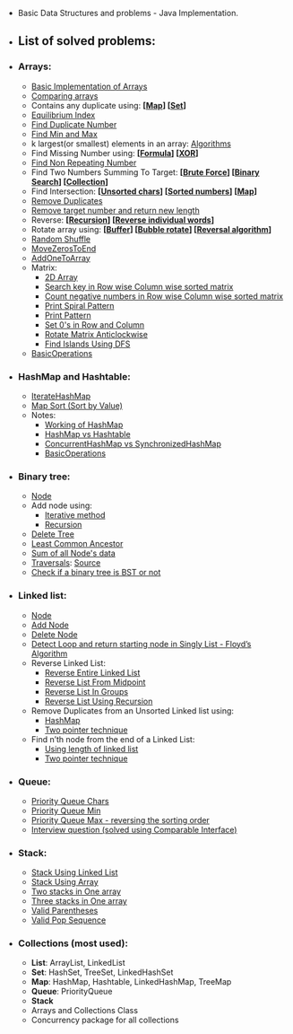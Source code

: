 * Basic Data Structures and problems - Java Implementation. 
* ## List of solved problems:
 
 * ### Arrays:
    * [Basic Implementation of Arrays](https://github.com/pratham87/DataStructures/blob/master/src/main/java/arrays/Basic.java)
    * [Comparing arrays](https://github.com/pratham87/DataStructures/blob/master/src/main/java/arrays/Compare.java)
    * Contains any duplicate using: **[[Map](https://github.com/pratham87/Data-Structures-and-Java-Collections/blob/master/src/main/java/arrays/ContainsAnyDuplicateUsingMap.java)] [[Set](https://github.com/pratham87/Data-Structures-and-Java-Collections/blob/master/src/main/java/arrays/ContainsAnyDuplicateUsingSet.java)]**
    * [Equilibrium Index](https://github.com/pratham87/DataStructures/blob/master/src/main/java/arrays/EquilibriumIndex.java)
    * [Find Duplicate Number](https://github.com/pratham87/DataStructures/blob/master/src/main/java/arrays/FindDuplicateNumber.java)
    * [Find Min and Max](https://github.com/pratham87/Data-Structures-and-Java-Collections/blob/master/src/main/java/arrays/MaxAndMin.java)
    * k largest(or smallest) elements in an array: [Algorithms](http://www.geeksforgeeks.org/k-largestor-smallest-elements-in-an-array/)
    * Find Missing Number using: **[[Formula](https://github.com/pratham87/DataStructures/blob/master/src/main/java/arrays/FindMissingNumber.java)] [[XOR](https://github.com/pratham87/DataStructures/blob/master/src/main/java/arrays/FindMissingNumberUsingXOR.java)]**
    * [Find Non Repeating Number](https://github.com/pratham87/DataStructures/blob/master/src/main/java/arrays/FindNonRepeatingNumber.java)
    * Find Two Numbers Summing To Target: **[[Brute Force](https://github.com/pratham87/DataStructures/blob/master/src/main/java/arrays/FindTwoNumbersSummingToTarget.java#L20)] [[Binary Search](https://github.com/pratham87/DataStructures/blob/master/src/main/java/arrays/FindTwoNumbersSummingToTarget.java#L39)] [[Collection](https://github.com/pratham87/DataStructures/blob/master/src/main/java/arrays/FindTwoNumbersSummingToTarget.java#L62)]**
    * Find Intersection: **[[Unsorted chars](https://github.com/pratham87/DataStructures/blob/master/src/main/java/arrays/Intersection.java)] [[Sorted numbers](https://github.com/pratham87/DataStructures/blob/master/src/main/java/arrays/FindIntersectionInPlace.java)] [[Map](https://github.com/pratham87/DataStructures/blob/master/src/main/java/arrays/FindIntersectionUsingMap.java)]**
    * [Remove Duplicates](https://github.com/pratham87/DataStructures/blob/master/src/main/java/arrays/RemoveDuplicates.java)
    * [Remove target number and return new length](https://github.com/pratham87/DataStructures/blob/master/src/main/java/arrays/RemoveTargetAndReturnNewLength.java)
    * Reverse: **[[Recursion](https://github.com/pratham87/DataStructures/blob/master/src/main/java/arrays/ReverseUsingRecursion.java)] [[Reverse individual words](https://github.com/pratham87/DataStructures/blob/master/src/main/java/arrays/ReverseWords.java)]**
    * Rotate array using: **[[Buffer](https://github.com/pratham87/Data-Structures-and-Java-Collections/blob/master/src/main/java/arrays/RotateArrayUsingBuffer.java)] [[Bubble rotate](https://github.com/pratham87/DataStructures/blob/master/src/main/java/arrays/RotateArrayUsingBubbleRotate.java)] [[Reversal algorithm](https://github.com/pratham87/DataStructures/blob/master/src/main/java/arrays/RotateArrayUsingReversalAlgo.java)]**
    * [Random Shuffle](https://github.com/pratham87/Data-Structures-and-Java-Collections/blob/master/src/main/java/arrays/RandomShuffle.java)
    * [MoveZerosToEnd](https://github.com/pratham87/Data-Structures-and-Java-Collections/blob/master/src/main/java/arrays/MoveZerosToEnd.java)
    * [AddOneToArray](https://github.com/pratham87/Data-Structures-and-Java-Collections/blob/master/src/main/java/arrays/AddOneToArray.java)
    * Matrix:
      * [2D Array](https://github.com/pratham87/DataStructures/blob/master/src/main/java/arrays/TwoDimensionalArray.java)
      * [Search key in Row wise Column wise sorted matrix](https://github.com/pratham87/DataStructures/blob/master/src/main/java/arrays/SearchKeyInRowwiseColumnwiseSortedMatrix.java)
      * [Count negative numbers in Row wise Column wise sorted matrix](https://github.com/pratham87/DataStructures/blob/master/src/main/java/arrays/CountNegativesInRowwiseColumnwiseSortedMatrix.java)
      * [Print Spiral Pattern](https://github.com/pratham87/DataStructures/blob/master/src/main/java/arrays/PrintSpiral.java)
      * [Print Pattern](https://github.com/pratham87/Data-Structures-and-Java-Collections/blob/master/src/main/java/arrays/PrintPattern.java)
      * [Set 0's in Row and Column](https://github.com/pratham87/DataStructures/blob/master/src/main/java/arrays/ZeroRowColumn.java)
      * [Rotate Matrix Anticlockwise](https://github.com/pratham87/DataStructures/blob/master/src/main/java/arrays/RotateMatrix.java)
      * [Find Islands Using DFS](https://github.com/pratham87/DataStructures/blob/master/src/main/java/arrays/FindIslandsUsingDFS.java)
   * [BasicOperations](https://github.com/pratham87/Data-Structures-and-Java-Collections/blob/master/src/main/java/arrays/BasicOperations.md) 

* ### HashMap and Hashtable:
    * [IterateHashMap](https://github.com/pratham87/DataStructures/blob/master/src/main/java/hashmapAndHashtable/IterateHashMap.java)
    * [Map Sort (Sort by Value)](https://github.com/pratham87/DataStructures/blob/master/src/main/java/hashmapAndHashtable/MapSort/SortEntryObjects.java) 	
	* Notes:
		* [Working of HashMap](https://github.com/pratham87/DataStructures/blob/master/src/main/java/hashmapAndHashtable/notes/hashmap.md) 
		* [HashMap vs Hashtable](https://github.com/pratham87/DataStructures/blob/master/src/main/java/hashmapAndHashtable/notes/HashMapVSHashtable.md)
		* [ConcurrentHashMap vs SynchronizedHashMap](https://github.com/pratham87/DataStructures/blob/master/src/main/java/hashmapAndHashtable/notes/ConcurrentHashMapVSSynchronizedHashMap.md)
		* [BasicOperations](https://github.com/pratham87/Data-Structures-and-Java-Collections/blob/master/src/main/java/hashmapAndHashtable/notes/BasicOperations.md)

* ### Binary tree:
    * [Node](https://github.com/pratham87/DataStructures/blob/master/src/main/java/binaryTree/Node.java)
    * Add node using:
      * [Iterative method](https://github.com/pratham87/DataStructures/blob/master/src/main/java/binaryTree/SimpleBinaryTree.java#L22)
      * [Recursion](https://github.com/pratham87/DataStructures/blob/master/src/main/java/binaryTree/SimpleBinaryTree.java#L55)
    * [Delete Tree](https://github.com/pratham87/DataStructures/blob/master/src/main/java/binaryTree/DeleteTree.java)
    * [Least Common Ancestor](https://github.com/pratham87/DataStructures/blob/master/src/main/java/binaryTree/LCA.java)
    * [Sum of all Node's data](https://github.com/pratham87/DataStructures/blob/master/src/main/java/binaryTree/SumOfTree.java)
    * [Traversals](https://github.com/pratham87/DataStructures/blob/master/src/main/java/binaryTree/Traversals.java): [Source](http://www.geeksforgeeks.org/tree-traversals-inorder-preorder-and-postorder/)
    * [Check if a binary tree is BST or not](https://github.com/pratham87/DataStructures/blob/master/src/main/java/binaryTree/CheckBinaryTreeForBST.java)
 
 * ### Linked list:
    * [Node](https://github.com/pratham87/DataStructures/blob/master/src/main/java/linkedList/Node.java)
    * [Add Node](https://github.com/pratham87/DataStructures/blob/master/src/main/java/linkedList/AddNode.java)
    * [Delete Node](https://github.com/pratham87/DataStructures/blob/master/src/main/java/linkedList/DeleteNode.java)
    * [Detect Loop and return starting node in Singly List - Floyd’s Algorithm](https://github.com/pratham87/DataStructures/blob/master/src/main/java/linkedList/DetectLoopInSinglyList.java)
    * Reverse Linked List:
        * [Reverse Entire Linked List](https://github.com/pratham87/DataStructures/blob/master/src/main/java/linkedList/ReverseLinkedList.java)
	    * [Reverse List From Midpoint](https://github.com/pratham87/DataStructures/blob/master/src/main/java/linkedList/ReverseListFromMidpoint.java)
	    * [Reverse List In Groups](https://github.com/pratham87/DataStructures/blob/master/src/main/java/linkedList/ReverseListInGroups.java)
	    * [Reverse List Using Recursion](https://github.com/pratham87/DataStructures/blob/master/src/main/java/linkedList/ReverseListUsingRecursion.java)
    * Remove Duplicates from an Unsorted Linked list using:
      * [HashMap](https://github.com/pratham87/DataStructures/blob/master/src/main/java/linkedList/RemoveDuplicateNodesUsingHashMap.java)
      * [Two pointer technique](https://github.com/pratham87/DataStructures/blob/master/src/main/java/linkedList/RemoveDuplicatesUsingTwoPointer.java)
    * Find n’th node from the end of a Linked List:
      * [Using length of linked list](https://github.com/pratham87/DataStructures/blob/master/src/main/java/linkedList/FindnthNodeFromTheEndUsingLength.java)
      * [Two pointer technique](https://github.com/pratham87/DataStructures/blob/master/src/main/java/linkedList/FindnthNodeFromTheEndUsingTwoPointer.java)
 
 * ### Queue:
    * [Priority Queue Chars](https://github.com/pratham87/DataStructures/blob/master/src/main/java/queueProbs/PriorityQueueTest.java)
    * [Priority Queue Min](https://github.com/pratham87/DataStructures/blob/master/src/main/java/queueProbs/PriorityQueueMin.java)
    * [Priority Queue Max - reversing the sorting order](https://github.com/pratham87/DataStructures/blob/master/src/main/java/queueProbs/PriorityQueueMax.java)
    * [Interview question (solved using Comparable Interface)](https://github.com/pratham87/DataStructures/tree/master/src/main/java/queuePriorityQueueExample/comparable)
 
 * ### Stack:
    * [Stack Using Linked List](https://github.com/pratham87/DataStructures/blob/master/src/main/java/stackProbs/StackUsingLinkedList.java)
    * [Stack Using Array](https://github.com/pratham87/DataStructures/blob/master/src/main/java/stackProbs/StackUsingArray.java)
    * [Two stacks in One array](https://github.com/pratham87/DataStructures/blob/master/src/main/java/stackProbs/TwoStacksInOneArray.java)
    * [Three stacks in One array](https://github.com/pratham87/Data-Structures-and-Java-Collections/blob/master/src/main/java/stackProbs/ThreeStacksInOneArray.java)
    * [Valid Parentheses](https://github.com/pratham87/DataStructures/blob/master/src/main/java/stackProbs/ValidParentheses.java)
	* [Valid Pop Sequence](https://github.com/pratham87/DataStructures/blob/master/src/main/java/stackProbs/PopSequence.java)
* ### Collections (most used):
	* **List**: ArrayList, LinkedList
	* **Set**: HashSet, TreeSet, LinkedHashSet
	* **Map**: HashMap, Hashtable, LinkedHashMap, TreeMap
	* **Queue**: PriorityQueue
	* **Stack** 
	* Arrays and Collections Class
	* Concurrency package for all collections
